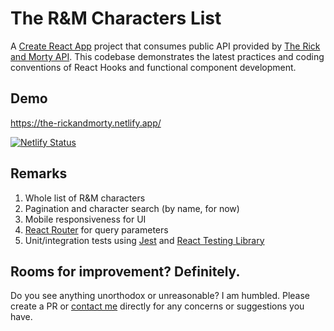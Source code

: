 # The R&M Characters List
A [Create React App](https://create-react-app.dev/) project that consumes public API provided by [The Rick and Morty API](https://rickandmortyapi.com/). This codebase demonstrates the latest practices and coding conventions of React Hooks and functional component development.

## Demo

https://the-rickandmorty.netlify.app/

[![Netlify Status](https://api.netlify.com/api/v1/badges/abe80f16-7981-4a03-8b82-01514e1f7f85/deploy-status)](https://app.netlify.com/sites/the-rickandmorty/deploys)

## Remarks
1. Whole list of R&M characters
2. Pagination and character search (by name, for now)
3. Mobile responsiveness for UI
4. [React Router](https://reactrouter.com/) for query parameters
5. Unit/integration tests using [Jest](https://jestjs.io/) and [React Testing Library](https://testing-library.com/docs/react-testing-library/intro/)

## Rooms for improvement? Definitely.
Do you see anything unorthodox or unreasonable? I am humbled. Please create a PR or [contact me](mailto:nikol.song.dev@gmail.com) directly for any concerns or suggestions you have.
